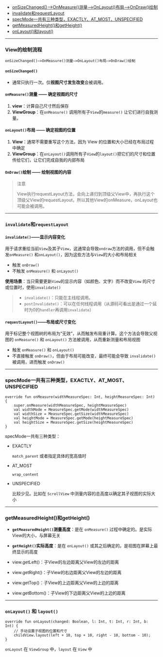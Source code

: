 - [onSizeChanged()—>OnMeasure()测量—>OnLayout()布局—>OnDraw()绘制](#draw)
- [invalidate和requestLayout](#invalidate)
- [specMode一共有三种类型，EXACTLY、AT_MOST、UNSPECIFIED](#specMode)
- [getMeasuredHeight()和getHeight()](#height)
- [onLayout()和layout()](#layout)

-------------------------

### <span id = "draw">View的绘制流程</span>

`onSizeChanged()—>OnMeasure()测量—>OnLayout()布局—>OnDraw()绘制`

#### `onSizeChanged()`

- 通常只执行一次。仅**视图尺寸发生改变**会被调用。

#### `onMeasure()`测量 —— 确定视图的尺寸

1. **view**：计算自己尺寸然后保存
2. **ViewGroup**：在`onMeasure()` 调用所有子`View`的`measure()` 让它们进行自我测量。

#### `onLayout()`布局 —— 确定视图的位置

1. **View**：通常不需要重写这个方法，因为 View 的位置和大小已经在布局过程中确定
2. **ViewGroup**：在`onLayout()`调用所有子`View`的`layout()`把它们的尺寸和位置传给它们，让它们完成自我的内部布局

#### `OnDraw()`绘制 —— 绘制视图的内容

> 注意
>
>View执行requestLayout方法，会向上递归到顶级父View中，再执行这个顶级父View的requestLayout，所以其他View的onMeasure，onLayout也可能会被调用。


-----------------------------

### <span id = "invalidate">`invalidate`和`requestLayout`</span>

#### `invalidate()`——显示内容变化

用于请求重绘当前`View`及其子`View`，这通常会导致`ondraw`方法的调用，但不会触发`onMeasure()`
和`onLayout()`，因为这些方法与`View`的大小和布局相关

- 触发 `onDraw()`
- 不触发 `onMeasure()` 和 `onLayout()`

**使用场景**：当只需要更新`View`的显示内容（如颜色、文字）而不改变`View`
的尺寸或位置时，使用`invalidate()`
> - `invalidate()`：只能在主线程调用。
>- `postInvalidate()`：可以在任何线程调用（从源码可看出是通过一个延时为0的`handler`再调用`invalidate`）

#### `requestLayout()`——布局或尺寸变化

用于标记整个视图树的布局为“无效”，从而触发布局重计算。这个方法会导致父视图的 `onMeasure()`
和 `onLayout()` 方法被调用，从而重新测量和布局视图

- 触发 `onMeasure()` 和 `onLayout()`
- 不直接触发 `onDraw()`，但由于布局可能改变，最终可能会导致 `invalidate()` 被调用，进而触发 `onDraw()`

---------------------------

### <span id = "specMode">specMode一共有三种类型，EXACTLY、AT_MOST、UNSPECIFIED</span>

```
override fun onMeasure(widthMeasureSpec: Int, heightMeasureSpec: Int) {
    super.onMeasure(widthMeasureSpec, heightMeasureSpec)
    val widthMode = MeasureSpec.getMode(widthMeasureSpec)
    val widthSize = MeasureSpec.getSize(widthMeasureSpec)
    val heightMode = MeasureSpec.getMode(heightMeasureSpec)
    val heightSize = MeasureSpec.getSize(heightMeasureSpec)
}
```

specMode一共有三种类型：

- EXACTLY

  `match_parent` 或者指定具体的宽高值时

- AT_MOST

  `wrap_content`

- UNSPECIFIED

  比较少见。比如在 `ScrollView` 中测量内容的总高度以确定其子视图的实际大小

------------------------

### <span id = "height">getMeasuredHeight()和getHeight()</span>

- **`getMeasuredHeight()`测量高度**：是在 `onMeasure()` 过程中确定的。是实际View的大小，与屏幕无关
- **`getHeight()`实际高度**：是在 `onLayout()` 或其之后确定的。是视图在屏幕上最终显示的高度


- view.getLeft()：子View的左边距离父View的左边的距离
- view.getRight()：子View的右边距离父View的左边的距离
- view.getTop()：子View的上边距离父View的上边的距离
- view.getBottom()：子View的下边距离父View的上边的距离


---------------------------------

### <span id = "layout">`onLayout()` 和 `layout()`</span>

```agsl
override fun onLayout(changed: Boolean, l: Int, t: Int, r: Int, b: Int) {
    // 手动设置子视图的位置和尺寸
    childView.layout(left + 10, top + 10, right - 10, bottom - 10);
}
```

`onLayout` 在 `ViewGroup` 中，`layout` 在 `View` 中





